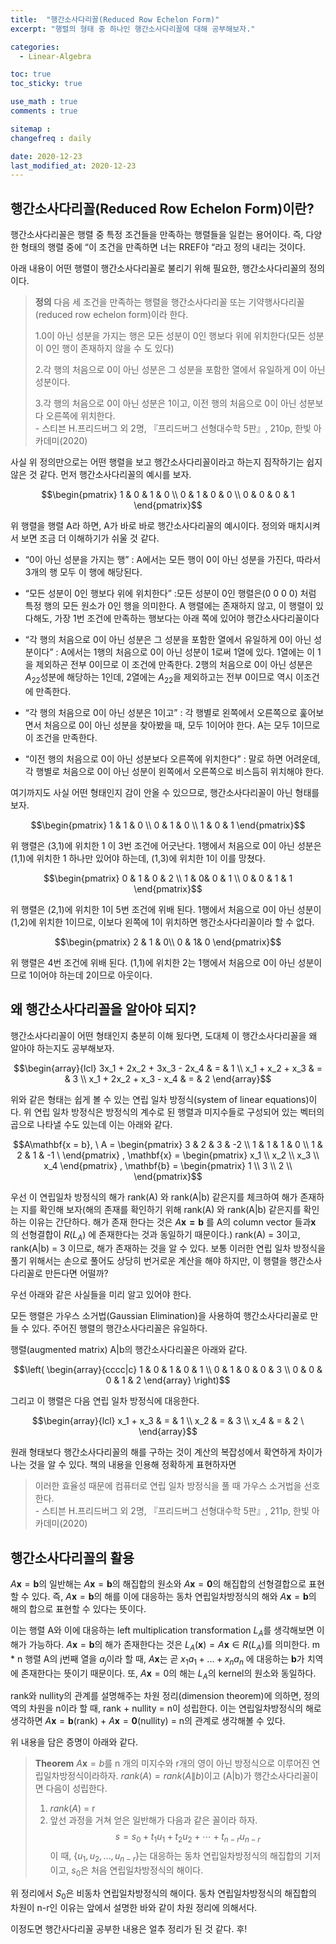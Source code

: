 ```yaml
---
title:  "행간소사다리꼴(Reduced Row Echelon Form)"
excerpt: "행렬의 형태 중 하나인 행간소사다리꼴에 대해 공부해보자."

categories:
  - Linear-Algebra

toc: true
toc_sticky: true

use_math : true
comments : true

sitemap :
changefreq : daily

date: 2020-12-23
last_modified_at: 2020-12-23
---
```




## 행간소사다리꼴(Reduced Row Echelon Form)이란?
행간소사다리꼴은 행렬 중 특정 조건들을 만족하는 행렬들을 일컫는 용어이다. 즉, 다양한 형태의 행렬 중에 “이 조건을 만족하면 너는 RREF야 “라고 정의 내리는 것이다.

아래 내용이 어떤 행렬이 행간소사다리꼴로 불리기 위해 필요한, 행간소사다리꼴의 정의 이다.

>**정의** 다음 세 조건을 만족하는 행렬을 행간소사다리꼴 또는 기약행사다리꼴(reduced row echelon form)이라 한다.
>
>1.0이 아닌 성분을 가지는 행은 모든 성분이 0인 행보다 위에 위치한다(모든 성분이 0인 행이 존재하지 않을 수 도 있다)
>
>2.각 행의 처음으로 0이 아닌 성분은 그 성분을 포함한 열에서 유일하게 0이 아닌 성분이다.
>
>3.각 행의 처음으로 0이 아닌 성분은 1이고, 이전 행의 처음으로 0이 아닌 성분보다 오른쪽에 위치한다.  
>\- 스티븐 H.프리드버그 외 2명, 『프리드버그 선형대수학 5판』, 210p, 한빛 아카데미(2020)

사실 위 정의만으로는 어떤 행렬을 보고 행간소사다리꼴이라고 하는지 짐작하기는 쉽지 않은 것 같다. 먼저 행간소사다리꼴의 예시를 보자.

$$\begin{pmatrix} 1 & 0 & 1 & 0 \\ 0 & 1 & 0 & 0 \\ 0 & 0 & 0 & 1 \end{pmatrix}$$

위 행렬을 행렬 A라 하면, A가 바로 바로 행간소사다리꼴의 예시이다. 정의와 매치시켜서 보면 조금 더 이해하기가 쉬울 것 같다.

- “0이 아닌 성분을 가지는 행” : A에서는 모든 행이 0이 아닌 성분을 가진다, 따라서 3개의 행 모두 이 행에 해당된다.

- “모든 성분이 0인 행보다 위에 위치한다” :모든 성분이 0인 행렬은$\left( 0 \ 0 \ 0 \ 0 \right)$ 처럼 특정 행의 모든 원소가 0인 행을 의미한다. A 행렬에는 존재하지 않고, 이 행렬이 있다해도, 가장 1번 조건에 만족하는 행보다는 아래 쪽에 있어야 행간소사다리꼴이다

- “각 행의 처음으로 0이 아닌 성분은 그 성분을 포함한 열에서 유일하게 0이 아닌 성분이다” : A에서는 1행의 처음으로 0이 아닌 성분이 1로써 1열에 있다. 1열에는 이 1을 제외하곤 전부 0이므로 이 조건에 만족한다. 2행의 처음으로 0이 아닌 성분은$A_{22}$성분에 해당하는 1인데, 2열에는 $A_{22}$을 제외하고는 전부 0이므로 역시 이조건에 만족한다.

- “각 행의 처음으로 0이 아닌 성분은 1이고” : 각 행별로 왼쪽에서 오른쪽으로 훑어보면서 처음으로 0이 아닌 성분을 찾아봤을 때, 모두 1이어야 한다. A는 모두 1이므로 이 조건을 만족한다.

- “이전 행의 처음으로 0이 아닌 성분보다 오른쪽에 위치한다” : 말로 하면 어려운데, 각 행별로 처음으로 0이 아닌 성분이 왼쪽에서 오른쪽으로 비스듬히 위치해야 한다.

여기까지도 사실 어떤 형태인지 감이 안올 수 있으므로, 행간소사다리꼴이 아닌 형태를 보자.

$$\begin{pmatrix} 1 & 1 & 0 \\ 0 & 1 & 0 \\ 1 & 0 & 1 \end{pmatrix}$$

위 행렬은 (3,1)에 위치한 1 이 3번 조건에 어긋난다. 1행에서 처음으로 0이 아닌 성분은 (1,1)에 위치한 1 하나만 있어야 하는데, (1,3)에 위치한 1이 이를 망쳤다.

$$\begin{pmatrix} 0 & 1 & 0 & 2 \\ 1 & 0& 0 & 1 \\ 0 & 0 & 1 & 1 \end{pmatrix}$$

위 행렬은 (2,1)에 위치한 1이 5번 조건에 위배 된다. 1행에서 처음으로 0이 아닌 성분이 (1,2)에 위치한 1이므로, 이보다 왼쪽에 1이 위치하면 행간소사다리꼴이라 할 수 없다.

$$\begin{pmatrix} 2 & 1 & 0\\ 0 & 1& 0 \end{pmatrix}$$

위 행렬은 4번 조건에 위배 된다. (1,1)에 위치한 2는 1행에서 처음으로 0이 아닌 성분이므로 1이어야 하는데 2이므로 아웃이다.

## 왜 행간소사다리꼴을 알아야 되지?
행간소사다리꼴이 어떤 형태인지 충분히 이해 됬다면, 도대체 이 행간소사다리꼴을 왜 알아야 하는지도 공부해보자.

$$\begin{array}{lcl} 3x_1 + 2x_2 + 3x_3 - 2x_4 & = & 1 \\ x_1 + x_2 + x_3 & = & 3 \\ x_1 + 2x_2 + x_3 - x_4 & = & 2 \end{array}$$

위와 같은 형태는 쉽게 볼 수 있는 연립 일차 방정식(system of linear equations)이다.
위 연립 일차 방정식은 방정식의 계수로 된 행렬과 미지수들로 구성되어 있는 벡터의 곱으로 나타낼 수도 있는데 이는 아래와 같다.

$$A\mathbf{x = b}, \ A = \begin{pmatrix} 3 & 2 & 3 & -2 \\ 1 & 1 & 1 & 0 \\ 1 & 2 & 1 & -1 \ \end{pmatrix} ,
\mathbf{x} = \begin{pmatrix} x_1 \\ x_2 \\ x_3 \\ x_4 \end{pmatrix} ,
\mathbf{b} = \begin{pmatrix} 1 \\ 3 \\ 2 \\ \end{pmatrix}$$

우선 이 연립일차 방정식의 해가 rank(A) 와 rank(A\|b) 같은지를 체크하여 해가 존재하는 지를 확인해 보자(해의 존재를 확인하기 위해 rank(A) 와 rank(A\|b) 같은지를 확인하는 이유는 간단하다. 해가 존재 한다는 것은 $A\mathbf{x = b}$ 를 A의 column vector 들과$\mathbf{x}$ 의 선형결합이 $R(L_A)$ 에 존재한다는 것과 동일하기 때문이다.)
rank(A) = 3이고, rank(A\|b) = 3 이므로, 해가 존재하는 것을 알 수 있다. 보통 이러한 연립 일차 방정식을 풀기 위해서는 손으로 풀어도 상당히 번거로운 계산을 해야 하지만, 이 행렬을 행간소사다리꼴로 만든다면 어떨까?

우선 아래와 같은 사실들을 미리 알고 있어야 한다.

모든 행렬은 가우스 소거법(Gaussian Elimination)을 사용하여 행간소사다리꼴로 만들 수 있다.
주어진 행렬의 행간소사다리꼴은 유일하다.

행렬(augmented matrix) A\|b의 행간소사다리꼴은 아래와 같다.

$$\left( \begin{array}{cccc|c} 1 & 0 & 1 & 0 & 1 \\ 0 & 1 & 0 & 0 & 3 \\ 0 & 0 & 0 & 1 & 2  \end{array} \right)$$

그리고 이 행렬은 다음 연립 일차 방정식에 대응한다.

$$\begin{array}{lcl} x_1 + x_3 & = & 1 \\ x_2 & = & 3 \\ x_4 & = & 2 \ \end{array}$$

원래 형태보다 행간소사다리꼴의 해를 구하는 것이 계산의 복잡성에서 확연하게 차이가 나는 것을 알 수 있다. 책의 내용을 인용해 정확하게 표현하자면

>이러한 효율성 때문에 컴퓨터로 연립 일차 방정식을 풀 때 가우스 소거법을 선호한다.  
> \- 스티븐 H.프리드버그 외 2명, 『프리드버그 선형대수학 5판』, 211p, 한빛 아카데미(2020)

## 행간소사다리꼴의 활용

$A\mathbf{x}=\mathbf{b}$의 일반해는 $A\mathbf{x}=\mathbf{b}$의 해집합의 원소와 $A\mathbf{x}=\mathbf{0}$의 해집합의 선형결합으로 표현할 수 있다.
즉, $A\mathbf{x}=\mathbf{b}$의 해를 이에 대응하는 동차 연립일차방정식의 해와 $A\mathbf{x}=\mathbf{b}$의 해의 합으로 표현할 수 있다는 뜻이다.

이는 행렬 A와 이에 대응하는 left multiplication transformation $L_A$를 생각해보면 이해가 가능하다. $A\mathbf{x}=\mathbf{b}$의 해가 존재한다는 것은
$L_A(\mathbf{x}) = A\mathbf{x} \in R(L_A)$를 의미한다. m * n 행렬 A의 j번째 열을 $a_j$이라 할 때, $A\mathbf{x}$는 곧 $x_1a_1 + ... + x_na_n$ 에
대응하는 $\mathbf{b}$가 치역에 존재한다는 뜻이기 때문이다. 또, $A\mathbf{x} = 0$의 해는 $L_A$의 kernel의 원소와 동일하다.

rank와 nullity의 관계를 설명해주는 차원 정리(dimension theorem)에 의하면, 정의역의 차원을 n이라 할 때, rank + nullity = n이 성립한다. 이는
연립일차방정식의 해로 생각하면 $A\mathbf{x}=\mathbf{b}$(rank) + $A\mathbf{x}=\mathbf{0}$(nullity) = n의 관계로 생각해볼 수 있다.

위 내용을 담은 증명이 아래와 같다.

> **Theorem** $A\mathbf{x}=b$를 n 개의 미지수와 r개의 영이 아닌 방정식으로 이루어진 연립일차방정식이라하자. $rank(A) = rank(A\|b)$이고 (A\|b)가
행간소사다리꼴이면 다음이 성립한다.
> 1. $rank(A)$ = r
> 2. 앞선 과정을 거쳐 얻은 일반해가 다음과 같은 꼴이라 하자.
 $$s = s_0 + t_1u_1 + t_2u_2 + \cdots + t_{n-r}u_{n-r}$$
> 이 때, $\{u_1, u_2, ... , u_{n-r}\}$는 대응하는 동차 연립일차방정식의 해집합의 기저이고, $s_0$은 처음 연립일차방정식의 해이다.  

위 정리에서 $S_0$은 비동차 연립일차방정식의 해이다. 동차 연립일차방정식의 해집합의 차원이 n-r인 이유는 앞에서 설명한 바와 같이 차원 정리에 의해서다.

이정도면 행간사다리꼴 공부한 내용은 얼추 정리가 된 것 같다. 후!
